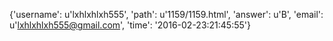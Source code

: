 {'username': u'lxhlxhlxh555', 'path': u'1159/1159.html', 'answer': u'B', 'email': u'lxhlxhlxh555@gmail.com', 'time': '2016-02-23:21:45:55'}